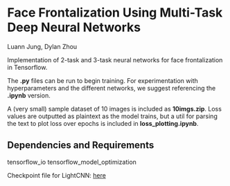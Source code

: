 # Face Frontalization Using Multi-Task Deep Neural Networks
Luann Jung, Dylan Zhou

Implementation of 2-task and 3-task neural networks for face frontalization in Tensorflow.

The **.py** files can be run to begin training. For experimentation with hyperparameters and the different networks, we suggest referencing the **.ipynb** version.

A (very small) sample dataset of 10 images is included as **10imgs.zip**.
Loss values are outputted as plaintext as the model trains, but a util for parsing the text to plot loss over epochs is included in **loss_plotting.ipynb**.

## Dependencies and Requirements

tensorflow_io
tensorflow_model_optimization

Checkpoint file for LightCNN: [here](https://drive.google.com/file/d/1Jn6aXtQ84WY-7J3Tpr2_j6sX0ch9yucS/view)